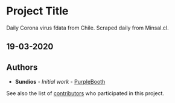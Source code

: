 # Project Title

Daily Corona virus fdata from Chile. Scraped daily from Minsal.cl.  

## 19-03-2020





## Authors

* **Sundios** - *Initial work* - [PurpleBooth](https://github.com/PurpleBooth)

See also the list of [contributors](https://github.com/your/project/contributors) who participated in this project.



